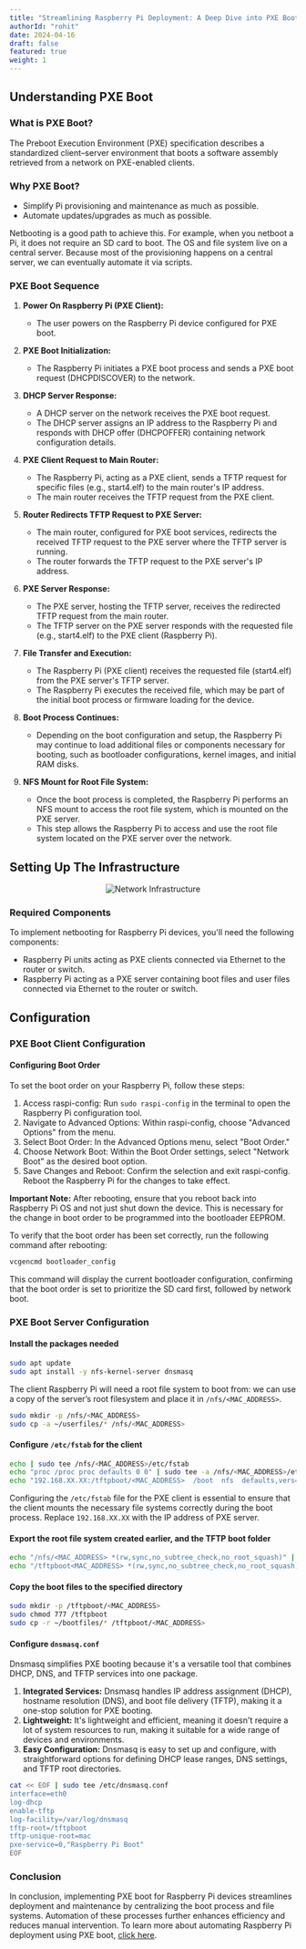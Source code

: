 ```yaml
---
title: "Streamlining Raspberry Pi Deployment: A Deep Dive into PXE Boot Sequence"
authorId: "rohit"
date: 2024-04-16
draft: false
featured: true
weight: 1
---
```


## Understanding PXE Boot

### What is PXE Boot?

The Preboot Execution Environment (PXE) specification describes a standardized client–server environment that boots a software assembly retrieved from a network on PXE-enabled clients.

### Why PXE Boot?

- Simplify Pi provisioning and maintenance as much as possible.
- Automate updates/upgrades as much as possible.

Netbooting is a good path to achieve this. For example, when you netboot a Pi, it does not require an SD card to boot. The OS and file system live on a central server. Because most of the provisioning happens on a central server, we can eventually automate it via scripts.

### PXE Boot Sequence

1. **Power On Raspberry Pi (PXE Client):**
   - The user powers on the Raspberry Pi device configured for PXE boot.

2. **PXE Boot Initialization:**
   - The Raspberry Pi initiates a PXE boot process and sends a PXE boot request (DHCPDISCOVER) to the network.

3. **DHCP Server Response:**
   - A DHCP server on the network receives the PXE boot request.
   - The DHCP server assigns an IP address to the Raspberry Pi and responds with DHCP offer (DHCPOFFER) containing network configuration details.

4. **PXE Client Request to Main Router:**
   - The Raspberry Pi, acting as a PXE client, sends a TFTP request for specific files (e.g., start4.elf) to the main router's IP address.
   - The main router receives the TFTP request from the PXE client.

5. **Router Redirects TFTP Request to PXE Server:**
   - The main router, configured for PXE boot services, redirects the received TFTP request to the PXE server where the TFTP server is running.
   - The router forwards the TFTP request to the PXE server's IP address.

6. **PXE Server Response:**
   - The PXE server, hosting the TFTP server, receives the redirected TFTP request from the main router.
   - The TFTP server on the PXE server responds with the requested file (e.g., start4.elf) to the PXE client (Raspberry Pi).

7. **File Transfer and Execution:**
   - The Raspberry Pi (PXE client) receives the requested file (start4.elf) from the PXE server's TFTP server.
   - The Raspberry Pi executes the received file, which may be part of the initial boot process or firmware loading for the device.

8. **Boot Process Continues:**
   - Depending on the boot configuration and setup, the Raspberry Pi may continue to load additional files or components necessary for booting, such as bootloader configurations, kernel images, and initial RAM disks.

9. **NFS Mount for Root File System:**
   - Once the boot process is completed, the Raspberry Pi performs an NFS mount to access the root file system, which is mounted on the PXE server.
   - This step allows the Raspberry Pi to access and use the root file system located on the PXE server over the network.

## Setting Up The Infrastructure

<p align="center">
  <img src="/images/blog/rpi-netboot-deep-dive/network-infrastructure.png" alt="Network Infrastructure">
</p>

### Required Components

To implement netbooting for Raspberry Pi devices, you'll need the following components:

- Raspberry Pi units acting as PXE clients connected via Ethernet to the router or switch.
- Raspberry Pi acting as a PXE server containing boot files and user files connected via Ethernet to the router or switch.

## Configuration

### PXE Boot Client Configuration

#### Configuring Boot Order

To set the boot order on your Raspberry Pi, follow these steps:

1. Access raspi-config: Run `sudo raspi-config` in the terminal to open the Raspberry Pi configuration tool.
2. Navigate to Advanced Options: Within raspi-config, choose "Advanced Options" from the menu.
3. Select Boot Order: In the Advanced Options menu, select "Boot Order."
4. Choose Network Boot: Within the Boot Order settings, select "Network Boot" as the desired boot option.
5. Save Changes and Reboot: Confirm the selection and exit raspi-config. Reboot the Raspberry Pi for the changes to take effect.

**Important Note:** After rebooting, ensure that you reboot back into Raspberry Pi OS and not just shut down the device. This is necessary for the change in boot order to be programmed into the bootloader EEPROM.

To verify that the boot order has been set correctly, run the following command after rebooting:

```bash
vcgencmd bootloader_config
```

This command will display the current bootloader configuration, confirming that the boot order is set to prioritize the SD card first, followed by network boot.

### PXE Boot Server Configuration

#### Install the packages needed

```bash
sudo apt update
sudo apt install -y nfs-kernel-server dnsmasq
```

The client Raspberry Pi will need a root file system to boot from: we can use a copy of the server’s root filesystem and place it in `/nfs/<MAC_ADDRESS>`.

```bash
sudo mkdir -p /nfs/<MAC_ADDRESS>
sudo cp -a ~/userfiles/* /nfs/<MAC_ADDRESS>
```

#### Configure `/etc/fstab` for the client

```bash
echo | sudo tee /nfs/<MAC_ADDRESS>/etc/fstab
echo "proc /proc proc defaults 0 0" | sudo tee -a /nfs/<MAC_ADDRESS>/etc/fstab
echo "192.168.XX.XX:/tftpboot/<MAC_ADDRESS>  /boot  nfs  defaults,vers=4.1,proto=tcp 0 0" | sudo tee -a /nfs/<MAC_ADDRESS>/etc/fstab
```

Configuring the `/etc/fstab` file for the PXE client is essential to ensure that the client mounts the necessary file systems correctly during the boot process. Replace `192.168.XX.XX` with the IP address of PXE server.

#### Export the root file system created earlier, and the TFTP boot folder

```bash
echo "/nfs/<MAC_ADDRESS> *(rw,sync,no_subtree_check,no_root_squash)" | sudo tee -a /etc/exports
echo "/tftpboot<MAC_ADDRESS> *(rw,sync,no_subtree_check,no_root_squash)" | sudo tee -a /etc/exports
```

#### Copy the boot files to the specified directory

```bash
sudo mkdir -p /tftpboot/<MAC_ADDRESS>
sudo chmod 777 /tftpboot
sudo cp -r ~/bootfiles/* /tftpboot/<MAC_ADDRESS>
```

#### Configure `dnsmasq.conf`

Dnsmasq simplifies PXE booting because it's a versatile tool that combines DHCP, DNS, and TFTP services into one package.

1. **Integrated Services:** Dnsmasq handles IP address assignment (DHCP), hostname resolution (DNS), and boot file delivery (TFTP), making it a one-stop solution for PXE booting.
2. **Lightweight:** It's lightweight and efficient, meaning it doesn't require a lot of system resources to run, making it suitable for a wide range of devices and environments.
3. **Easy Configuration:** Dnsmasq is easy to set up and configure, with straightforward options for defining DHCP lease ranges, DNS settings, and TFTP root directories.

```bash
cat << EOF | sudo tee /etc/dnsmasq.conf
interface=eth0
log-dhcp
enable-tftp
log-facility=/var/log/dnsmasq
tftp-root=/tftpboot
tftp-unique-root=mac
pxe-service=0,"Raspberry Pi Boot"
EOF
```

### Conclusion

In conclusion, implementing PXE boot for Raspberry Pi devices streamlines deployment and maintenance by centralizing the boot process and file systems. Automation of these processes further enhances efficiency and reduces manual intervention. To learn more about automating Raspberry Pi deployment using PXE boot, [click here](https://www.infraspec.dev/blog/rpi-netboot-automation).